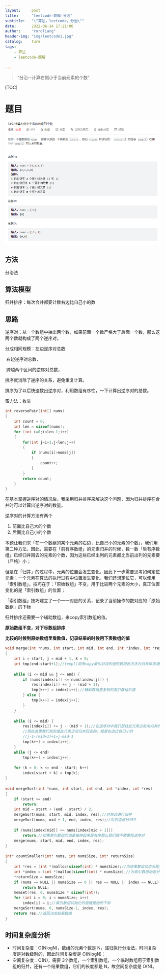 ```yaml
---
layout:		post
title:		"leetcode-题解-分治"
subtitle:	"\"算法，leetcode，分治\""
date:		2022-06-14 17:21:00
author:		"roroliang"
header-img:	"img/leetcode1.jpg"
catalog:	ture
tags:
    - 算法
    - leetcode-题解
    
---
```




> “分治--计算右侧小于当前元素的个数”

[TOC]







# 题目

![leetcode01](../img/leetcode/leetcode01.png)

## 方法

分治法

## 算法模型

归并排序：每次合并都要计数右边比自己小的数

## 思路

逆序对：从一个数组中抽出两个数，如果前面一个数严格大于后面一个数，那么这两个数就构成了两个逆序对。

分成相同规模：左边逆序对总数

​						   右边逆序对总数，

​							跨越两个区间的逆序对总数，

排序就消除了逆序的关系，避免重复计算。

排序为了以后快速数出逆序对，利用数组有序性，一下计算出逆序对的总数。

蛮力法：枚举

```c
int reversePair(int[] nums)
{
	int count = 0;
	int len = sizeof(nums);
    for (int i=0;i<len-1;i++)
    {
        for(int j=i+1;j<len;j++)
        {
            if (nums[i]>nums[j])
            {
                count++;
            }
        }
        return count;
    }
}
```

在基本掌握逆序对的情况后，我采用归并排序来解决这个问题，因为归并排序在合并时可以计算出逆序对的数量。

逆序对的计算方法有两个

1. 前面比自己大的个数
2. 后面比自己小的个数

本题让我们求「在一个数组的某个元素的右边，比自己小的元素的个数」，我们用第二种方法，因此，需要在「前有序数组」的元素归并的时候，数一数「后有序数组」已经归并回去的元素的个数，因为这些已经出列的元素都比当前出列的元素要（严格）小；

但是在「归并」的过程中，元素的位置会发生变化，因此下一步需要思考如何定位元素；一个元素在算法的执行过程中位置发生变化，我们还想定位它，可以使用「索引数组」，技巧在于：「原始数组」不变，用于比较两个元素的大小，真正位置变化的是「索引数组」的位置；

「索引数组」技巧建立了一个一一对应的关系，记录了当前操作的数对应的「原始数组」的下标

归并排序还需要一个辅助数组，来copy索引数组的值。

**原始数组不变，对下标数组排序**

**比较的时候到原始数组里看数值，记录结果的时候用下表数组的值**

```c
void merge(int *nums, int start, int mid, int end, int *index, int *res)
{
    int i = start, j = mid + 1, k = 0;
    int tmp[end-start+1];//temp[]用来copy索引对应的值的数组此方法为归并排序通用

    while (i <= mid && j <= end) {
        if (nums[index[i]] <= nums[index[j]]) {
            res[index[i]] += j - (mid + 1);
            tmp[k++] = index[i++];//辅助数组里复制的索引数组的值
        } else {
            tmp[k++] = index[j++];
        }
    }

    while (i <= mid) {
        res[index[i]] += j - (mid + 1);//在逆序对中我们是找此元素之前未归并的元素个数
        //而在这里我们找的是此元素之后归并回去的，就是右边比自己小的
        //j-1-(mid+1)+1=j-mid-1
        tmp[k++] = index[i++];
    }
    while (j <= end)
        tmp[k++] = index[j++];

    for (k = 0; k <= end - start; k++)
        index[start + k] = tmp[k];
}

void mergeSort(int *nums, int start, int end, int *index, int *res)
{
    if (start >= end)
        return;
    int mid = start + (end - start) / 2;
    mergeSort(nums, start, mid, index, res);//对左边进行归并
    mergeSort(nums, mid + 1, end, index, res);//对右边进行归并

    if (nums[index[mid]] <= nums[index[mid + 1]])
        return;//如果索引数组的值直接拼起来是有序那么我们就不需要找逆序对
    merge(nums, start, mid, end, index, res);
}

int* countSmaller(int* nums, int numsSize, int* returnSize)
{
    int *res = (int *)malloc(sizeof(int) * numsSize);//为结果数组动态分配空间
    int *index = (int *)malloc(sizeof(int) * numsSize);//为索引数组动态分配空间
    *returnSize = numsSize;
    if (nums == NULL || numsSize == 0 || res == NULL || index == NULL)
        return NULL;
    memset(res, 0, numsSize * sizeof(int));
    for (int i = 0; i < numsSize; i++)
        index[i] = i;//索引数组初始化的值就是他的下标
    mergeSort(nums, 0, numsSize-1, index, res);
    return res;//返回动态结果数组
}
```

## 时间复杂度分析

- 时间复杂度：O(Nlog⁡N)，数组的元素个数是 N，递归执行分治法，时间复杂度是对数级别的，因此时间复杂度是 O(Nlog⁡N)；
- 空间复杂度：O(N)，需要 3个数组，一个索引数组，一个临时数组用于索引数组的归并，还有一个结果数组，它们的长度都是 N，故空间复杂度是 O(N)。

